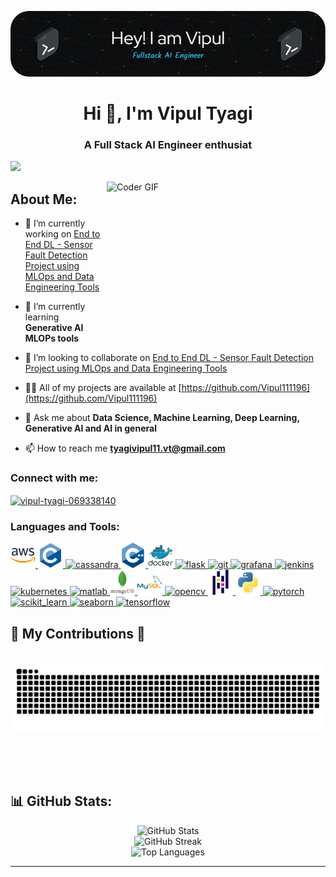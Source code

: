 ![Header](https://github.com/Vipul111196/GithubBaner/blob/master/github-header-image%20(1).png)

<h1 align="center">Hi 👋, I'm Vipul Tyagi</h1>
<h3 align="center">A Full Stack AI Engineer enthusiat</h3>

[![](https://visitcount.itsvg.in/api?id=Vipul111196&icon=1&color=12)](https://visitcount.itsvg.in)

<img align="right" alt="Coder GIF" height=250 width=350 src="https://cdn.dribbble.com/users/730703/screenshots/6581243/avento.gif" />

## About Me:

- 🔭 I’m currently working on [End to End DL - Sensor Fault Detection Project using MLOps and Data Engineering Tools](https://github.com/Vipul111196/Sensor_Fault_Detection)

- 🌱 I’m currently learning **Generative AI** **MLOPs tools**

- 👯 I’m looking to collaborate on [End to End DL - Sensor Fault Detection Project using MLOps and Data Engineering Tools](https://github.com/Vipul111196/Sensor_Fault_Detection)

- 👨‍💻 All of my projects are available at [https://github.com/Vipul111196](https://github.com/Vipul111196)

- 💬 Ask me about **Data Science, Machine Learning, Deep Learning, Generative AI and AI in general**

- 📫 How to reach me **tyagivipul11.vt@gmail.com**

 <h3 align="left">Connect with me:</h3>
<p align="left">
<a href="https://linkedin.com/in/vipul-tyagi-069338140" target="blank"><img align="center" src="https://raw.githubusercontent.com/rahuldkjain/github-profile-readme-generator/master/src/images/icons/Social/linked-in-alt.svg" alt="vipul-tyagi-069338140" height="30" width="40" /></a>
</p>

<h3 align="left">Languages and Tools:</h3>
<p align="left"> <a href="https://aws.amazon.com" target="_blank" rel="noreferrer"> <img src="https://raw.githubusercontent.com/devicons/devicon/master/icons/amazonwebservices/amazonwebservices-original-wordmark.svg" alt="aws" width="40" height="40"/> </a> <a href="https://www.cprogramming.com/" target="_blank" rel="noreferrer"> <img src="https://raw.githubusercontent.com/devicons/devicon/master/icons/c/c-original.svg" alt="c" width="40" height="40"/> </a> <a href="https://cassandra.apache.org/" target="_blank" rel="noreferrer"> <img src="https://www.vectorlogo.zone/logos/apache_cassandra/apache_cassandra-icon.svg" alt="cassandra" width="40" height="40"/> </a> <a href="https://www.w3schools.com/cpp/" target="_blank" rel="noreferrer"> <img src="https://raw.githubusercontent.com/devicons/devicon/master/icons/cplusplus/cplusplus-original.svg" alt="cplusplus" width="40" height="40"/> </a> <a href="https://www.docker.com/" target="_blank" rel="noreferrer"> <img src="https://raw.githubusercontent.com/devicons/devicon/master/icons/docker/docker-original-wordmark.svg" alt="docker" width="40" height="40"/> </a> <a href="https://flask.palletsprojects.com/" target="_blank" rel="noreferrer"> <img src="https://www.vectorlogo.zone/logos/pocoo_flask/pocoo_flask-icon.svg" alt="flask" width="40" height="40"/> </a> <a href="https://git-scm.com/" target="_blank" rel="noreferrer"> <img src="https://www.vectorlogo.zone/logos/git-scm/git-scm-icon.svg" alt="git" width="40" height="40"/> </a> <a href="https://grafana.com" target="_blank" rel="noreferrer"> <img src="https://www.vectorlogo.zone/logos/grafana/grafana-icon.svg" alt="grafana" width="40" height="40"/> </a> <a href="https://www.jenkins.io" target="_blank" rel="noreferrer"> <img src="https://www.vectorlogo.zone/logos/jenkins/jenkins-icon.svg" alt="jenkins" width="40" height="40"/> </a> <a href="https://kubernetes.io" target="_blank" rel="noreferrer"> <img src="https://www.vectorlogo.zone/logos/kubernetes/kubernetes-icon.svg" alt="kubernetes" width="40" height="40"/> </a> <a href="https://www.mathworks.com/" target="_blank" rel="noreferrer"> <img src="https://upload.wikimedia.org/wikipedia/commons/2/21/Matlab_Logo.png" alt="matlab" width="40" height="40"/> </a> <a href="https://www.mongodb.com/" target="_blank" rel="noreferrer"> <img src="https://raw.githubusercontent.com/devicons/devicon/master/icons/mongodb/mongodb-original-wordmark.svg" alt="mongodb" width="40" height="40"/> </a> <a href="https://www.mysql.com/" target="_blank" rel="noreferrer"> <img src="https://raw.githubusercontent.com/devicons/devicon/master/icons/mysql/mysql-original-wordmark.svg" alt="mysql" width="40" height="40"/> </a> <a href="https://opencv.org/" target="_blank" rel="noreferrer"> <img src="https://www.vectorlogo.zone/logos/opencv/opencv-icon.svg" alt="opencv" width="40" height="40"/> </a> <a href="https://pandas.pydata.org/" target="_blank" rel="noreferrer"> <img src="https://raw.githubusercontent.com/devicons/devicon/2ae2a900d2f041da66e950e4d48052658d850630/icons/pandas/pandas-original.svg" alt="pandas" width="40" height="40"/> </a> <a href="https://www.python.org" target="_blank" rel="noreferrer"> <img src="https://raw.githubusercontent.com/devicons/devicon/master/icons/python/python-original.svg" alt="python" width="40" height="40"/> </a> <a href="https://pytorch.org/" target="_blank" rel="noreferrer"> <img src="https://www.vectorlogo.zone/logos/pytorch/pytorch-icon.svg" alt="pytorch" width="40" height="40"/> </a> <a href="https://scikit-learn.org/" target="_blank" rel="noreferrer"> <img src="https://upload.wikimedia.org/wikipedia/commons/0/05/Scikit_learn_logo_small.svg" alt="scikit_learn" width="40" height="40"/> </a> <a href="https://seaborn.pydata.org/" target="_blank" rel="noreferrer"> <img src="https://seaborn.pydata.org/_images/logo-mark-lightbg.svg" alt="seaborn" width="40" height="40"/> </a> <a href="https://www.tensorflow.org" target="_blank" rel="noreferrer"> <img src="https://www.vectorlogo.zone/logos/tensorflow/tensorflow-icon.svg" alt="tensorflow" width="40" height="40"/> </a> </p>

<div align="left">
  <h2>🐍 My Contributions 🐍</h2>
  <br>
  <img alt="snake eating my contributions" src="https://raw.githubusercontent.com/salesp07/salesp07/output/github-contribution-grid-snake.svg" />
  
  <br/><br/><br/>
</div>

## 📊 GitHub Stats:

<p align="center">
<!--   <img src="https://github-readme-stats.vercel.app/api?username=Vipul111196&theme=dark&hide_border=false&include_all_commits=false&count_private=false" alt="GitHub Stats" /><br/> -->
<img src="https://github-readme-stats.vercel.app/api?username=Vipul111196&theme=dark&hide_border=false&include_all_commits=false&count_private=false&hide_rank=true" alt="GitHub Stats" /><br/>
  <img src="https://github-readme-streak-stats.herokuapp.com/?user=Vipul111196&theme=dark&hide_border=false" alt="GitHub Streak" /><br/>
  <img src="https://github-readme-stats.vercel.app/api/top-langs/?username=Vipul111196&theme=dark&hide_border=false&include_all_commits=false&count_private=false&layout=compact" alt="Top Languages" />
</p>


---



